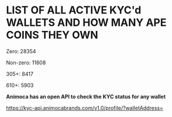 # LIST OF ALL ACTIVE KYC'd WALLETS AND HOW MANY APE COINS THEY OWN

Zero: 28354

Non-zero: 11608

305+: 8417

610+: 5903

**Animoca has an open API to check the KYC status for any wallet**

https://kyc-api.animocabrands.com/v1.0/profile/?walletAddress=
